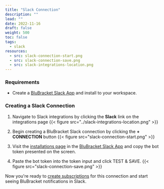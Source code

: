 ```yaml
---
title: "Slack Connection"
description: ""
lead: ""
date: 2022-11-16
draft: false
weight: 500
toc: false
tags:
  - slack
resources:
  - src: slack-connection-start.png
  - src: slack-connection-save.png
  - src: slack-integrations-location.png
---
```

### Requirements

- Create a [BluBracket Slack App](/how-to/messaging/slack/app/) and install to your workspace.

### Creating a Slack Connection

1. Navigate to Slack integrations by clicking the **Slack** link on the integrations page
{{< figure src="../slack-integrations-location.png" >}}

2. Begin creating a BluBracket Slack connection by clicking the **+ CONNECTION** button
{{< figure src="slack-connection-start.png" >}}

3. Visit the [installations page](https://api.slack.com/apps/A044R68FYGY/install-on-team) in the [BluBracket Slack App](https://api.slack.com/apps/A044R68FYGY) and copy the bot token presented on the screen.

4. Paste the bot token into the token input and click TEST & SAVE.
{{< figure src="slack-connection-save.png" >}}

Now you're ready to [create subscriptions](/how-to/messaging/slack/subscription/) for this connection and start seeing BluBracket notifications in Slack.
